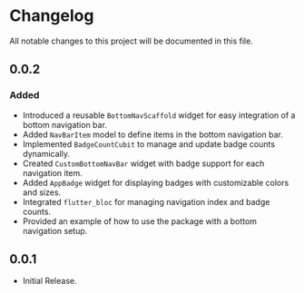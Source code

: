 # Changelog


All notable changes to this project will be documented in this file.

## 0.0.2
### Added
- Introduced a reusable `BottomNavScaffold` widget for easy integration of a bottom navigation bar.
- Added `NavBarItem` model to define items in the bottom navigation bar.
- Implemented `BadgeCountCubit` to manage and update badge counts dynamically.
- Created `CustomBottomNavBar` widget with badge support for each navigation item.
- Added `AppBadge` widget for displaying badges with customizable colors and sizes.
- Integrated `flutter_bloc` for managing navigation index and badge counts.
- Provided an example of how to use the package with a bottom navigation setup.


## 0.0.1
- Initial Release.
